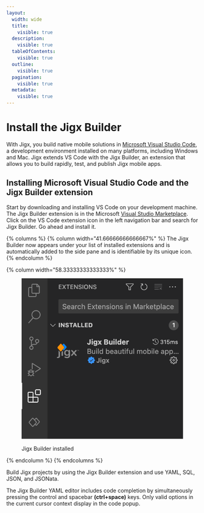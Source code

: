 ```yaml
---
layout:
  width: wide
  title:
    visible: true
  description:
    visible: true
  tableOfContents:
    visible: true
  outline:
    visible: true
  pagination:
    visible: true
  metadata:
    visible: true
---
```


# Install the Jigx Builder

With Jigx, you build native mobile solutions in [Microsoft Visual Studio Code](https://code.visualstudio.com/), a development environment installed on many platforms, including Windows and Mac. Jigx extends VS Code with the Jigx Builder, an extension that allows you to build rapidly, test, and publish Jigx mobile apps.

## Installing Microsoft Visual Studio Code and the Jigx Builder extension

Start by downloading and installing VS Code on your development machine. The Jigx Builder extension is in the Microsoft [Visual Studio Marketplace](https://marketplace.visualstudio.com/items?itemName=Jigx.jigx-builder). Click on the VS Code extension icon in the left navigation bar and search for Jigx Builder. Go ahead and install it.

{% columns %}
{% column width="41.66666666666667%" %}
The Jigx Builder now appears under your list of installed extensions and is automatically added to the side pane and is identifiable by its unique icon.
{% endcolumn %}

{% column width="58.33333333333333%" %}
<figure><img src="../.gitbook/assets/VSJBuilder.png" alt="Jigx Builder installed"><figcaption><p>Jigx Builder installed</p></figcaption></figure>
{% endcolumn %}
{% endcolumns %}

Build Jigx projects by using the Jigx Builder extension and use YAML, SQL, JSON, and JSONata.

The Jigx Builder YAML editor includes code completion by simultaneously pressing the control and spacebar **(ctrl+space)** keys. Only valid options in the current cursor context display in the code popup.
